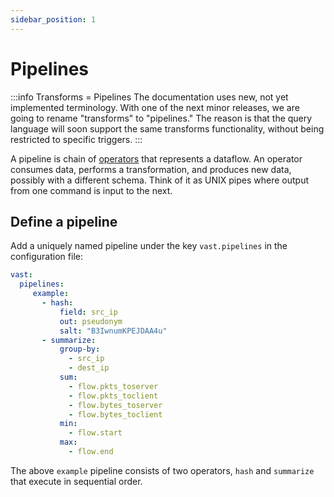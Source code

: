 ```yaml
---
sidebar_position: 1
---
```


# Pipelines

:::info Transforms = Pipelines
The documentation uses new, not yet implemented terminology. With one of the
next minor releases, we are going to rename "transforms" to "pipelines." The
reason is that the query language will soon support the same transforms
functionality, without being restricted to specific triggers.
:::

A pipeline is chain of [operators](operators) that represents a dataflow. An
operator consumes data, performs a transformation, and produces new data,
possibly with a different schema. Think of it as UNIX pipes where output from
one command is input to the next.

## Define a pipeline

Add a uniquely named pipeline under the key `vast.pipelines` in the
configuration file:

```yaml
vast:
  pipelines:
     example:
       - hash:
           field: src_ip
           out: pseudonym
           salt: "B3IwnumKPEJDAA4u"
       - summarize:
           group-by:
             - src_ip
             - dest_ip
           sum:
             - flow.pkts_toserver
             - flow.pkts_toclient
             - flow.bytes_toserver
             - flow.bytes_toclient
           min:
             - flow.start
           max:
             - flow.end
```

The above `example` pipeline consists of two operators, `hash` and `summarize`
that execute in sequential order.
